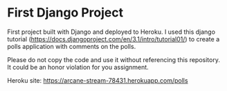 # First Django Project
First project built with Django and deployed to Heroku. I used this django tutorial (https://docs.djangoproject.com/en/3.1/intro/tutorial01/) to create a polls application 
with comments on the polls. 

Please do not copy the code and use it without referencing this repository. It could be an honor violation for you assignment.

Heroku site: https://arcane-stream-78431.herokuapp.com/polls
